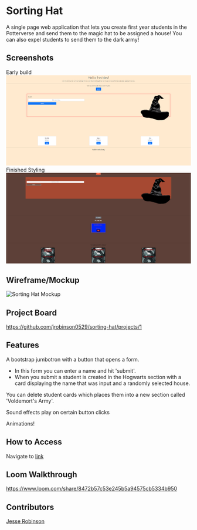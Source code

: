 # Sorting Hat

A single page web application that lets you create first year students in the Potterverse and send them to the magic hat to be assigned a house! You can also expel students to send them to the dark army!

## Screenshots
Early build
![](img/fbfc75e964d231e2bc912c51abe55023.png)
Finished Styling
![](img/updated-styling.png)
## Wireframe/Mockup
![Sorting Hat Mockup](https://github.com/nss-nightclass-projects/exercise-vault/raw/master/images/sorting-hat-mockup.png)
## Project Board

https://github.com/jrobinson0529/sorting-hat/projects/1
## Features

A bootstrap jumbotron with a button that opens a form.
  - In this form you can enter a name and hit 'submit'.
  - When you submit a student is created in the Hogwarts section with a card displaying the name that was input and a randomly selected house.

You can delete student cards which places them into a new section called 'Voldemort's Army'.

Sound effects play on certain button clicks

Animations!

## How to Access

Navigate to [link](https://jr-sortinghat.netlify.app/)

## Loom Walkthrough

https://www.loom.com/share/8472b57c53e245b5a94575cb5334b950

## Contributors

[Jesse Robinson](https://github.com/jrobinson0529)
